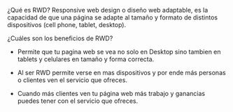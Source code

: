 ¿Qué es RWD?
Responsive web design o diseño web adaptable, es la capacidad de que 
una página se adapte al tamaño y formato de distintos dispositivos
(cell phone, tablet, desktop).

¿Cuáles son los beneficios de RWD?
- Permite que tu pagina web se vea no solo en Desktop sino tambien en
  tablets y celulares en tamaño y forma correcta.

- Al ser RWD permite verse en mas dispositivos y por ende más personas
  o clientes ven el servicio que ofreces.

- Cuando más clientes ven tu página web más trabajo y ganancias puedes
  tener con el servicio que ofreces.

  